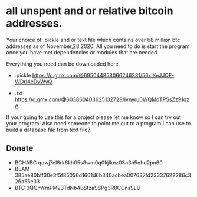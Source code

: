 # all unspent and or relative bitcoin addresses.
Your choice of .pickle and or text file which contains over 68 million btc addresses as of November,28,2020.
All you need to do is start the program once you have met dependencies or modules that are needed.

Everything you need can be downloaded here
* .pickle https://c.gmx.com/@695044858066246381/56xlXeJJQF-WDrI4eDvWyQ

* .txt https://c.gmx.com/@603860403625132729/lvnyru0WQMqTPSsZz91qzA

If your going to use this for a project please let me know so I can try out your program!
Also need someone to point me out to a program I can use to build a database file from text file?


## Donate

* BCHABC qqwj7cl8rk6kh05s8wm0q0kjlknz03n3h5qhd2pn60
* BEAM 385ae80bff30e3f5f85056d1661d6b340acbea007637fd23337622286c326a55e33
* BTC  3QQmYmPM23TdNb4BStzaSSPg3R8CCnsSLU
